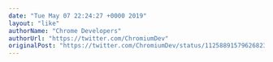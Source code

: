```yaml
---
date: "Tue May 07 22:24:27 +0000 2019"
layout: "like"
authorName: "Chrome Developers"
authorUrl: "https://twitter.com/ChromiumDev"
originalPost: "https://twitter.com/ChromiumDev/status/1125889157962682368"
---
```

